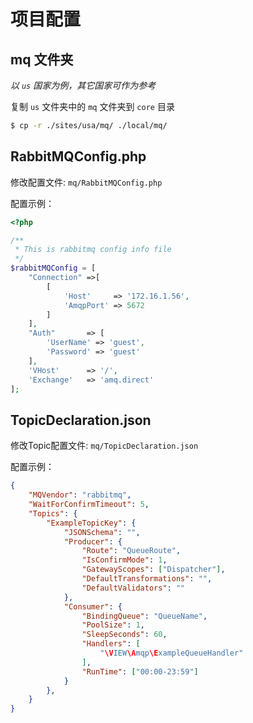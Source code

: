 # 项目配置

## mq 文件夹

*以 `us` 国家为例，其它国家可作为参考*

复制 `us` 文件夹中的 `mq` 文件夹到 `core` 目录

```sh
$ cp -r ./sites/usa/mq/ ./local/mq/
```

## RabbitMQConfig.php

修改配置文件: `mq/RabbitMQConfig.php`

配置示例：

```php
<?php

/**
 * This is rabbitmq config info file
 */
$rabbitMQConfig = [
    "Connection" =>[
        [
            'Host'     => '172.16.1.56',
            'AmqpPort' => 5672
        ]
    ],
    "Auth"       => [
        'UserName' => 'guest',
        'Password' => 'guest'
    ],
    'VHost'      => '/',
    'Exchange'   => 'amq.direct'
];
```

## TopicDeclaration.json

修改Topic配置文件: `mq/TopicDeclaration.json`

配置示例：

```json
{
    "MQVendor": "rabbitmq",
    "WaitForConfirmTimeout": 5,
    "Topics": {
        "ExampleTopicKey": {
            "JSONSchema": "",
            "Producer": {
                "Route": "QueueRoute",
                "IsConfirmMode": 1,
                "GatewayScopes": ["Dispatcher"],
                "DefaultTransformations": "",
                "DefaultValidators": ""
            },
            "Consumer": {
                "BindingQueue": "QueueName",
                "PoolSize": 1,
                "SleepSeconds": 60,
                "Handlers": [
                    "\VIEW\Amqp\ExampleQueueHandler"
                ],
                "RunTime": ["00:00-23:59"]
            }
        },
    }
}
```